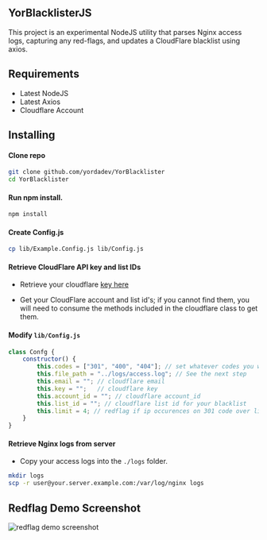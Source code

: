 ## YorBlacklisterJS

This project is an experimental NodeJS utility that parses Nginx access logs, capturing any red-flags, and updates a CloudFlare blacklist using axios. 

## Requirements

- Latest NodeJS 
- Latest Axios
- Cloudflare Account

## Installing

#### Clone repo

```bash
git clone github.com/yordadev/YorBlacklister
cd YorBlacklister
```

#### Run npm install.

```bash
npm install
```

#### Create Config.js

```bash
cp lib/Example.Config.js lib/Config.js
```

#### Retrieve CloudFlare API key and list IDs

- Retrieve your cloudflare [key here](https://support.cloudflare.com/hc/en-us/articles/200167836-Managing-API-Tokens-and-Keys#12345682)

- Get your CloudFlare account and list id's; if you cannot find them, you will need to consume the methods included in the cloudflare class to get them.

#### Modify `lib/Config.js`

```js
class Confg {
    constructor() {
        this.codes = ["301", "400", "404"]; // set whatever codes you want to watch for being excessively hit
        this.file_path = "../logs/access.log"; // See the next step 
        this.email = ""; // cloudflare email
        this.key = "";   // cloudflare key
        this.account_id = ""; // cloudflare account_id
        this.list_id = ""; // cloudflare list id for your blacklist
        this.limit = 4; // redflag if ip occurences on 301 code over limit
    }
}
```

#### Retrieve Nginx logs from server

- Copy your access logs into the `./logs` folder.

```bash
mkdir logs
scp -r user@your.server.example.com:/var/log/nginx logs
```

## Redflag Demo Screenshot 

![redflag demo screenshot](https://github.com/yordadev/YorBlacklister/blob/master/public/redflags.png)
